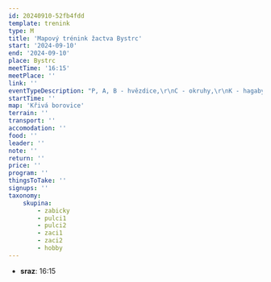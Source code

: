 ```yaml
---
id: 20240910-52fb4fdd
template: trenink
type: M
title: 'Mapový trénink žactva Bystrc'
start: '2024-09-10'
end: '2024-09-10'
place: Bystrc
meetTime: '16:15'
meetPlace: ''
link: ''
eventTypeDescription: "P, A, B - hvězdice,\r\nC - okruhy,\r\nK - hagaby"
startTime: ''
map: 'Křivá borovice'
terrain: ''
transport: ''
accomodation: ''
food: ''
leader: ''
note: ''
return: ''
price: ''
program: ''
thingsToTake: ''
signups: ''
taxonomy:
    skupina:
        - zabicky
        - pulci1
        - pulci2
        - zaci1
        - zaci2
        - hobby
---
```


* **sraz**: 16:15
